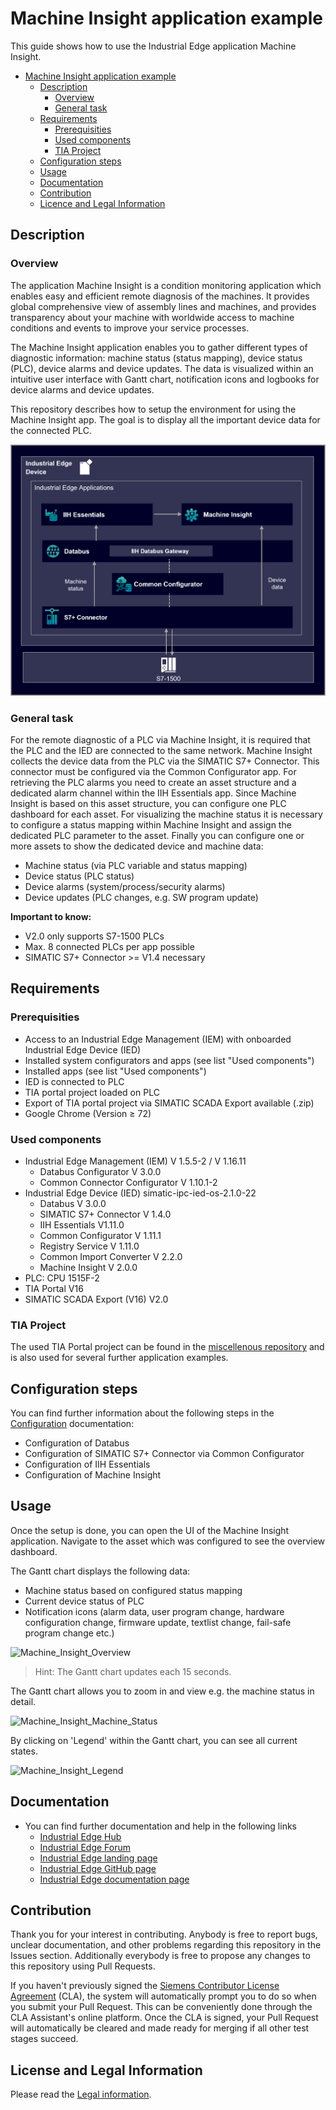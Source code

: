 # Machine Insight application example

This guide shows how to use the Industrial Edge application Machine Insight.

- [Machine Insight application example](#machine-insight-application-example)
  - [Description](#description)
    - [Overview](#overview)
    - [General task](#general-task)
  - [Requirements](#requirements)
    - [Prerequisities](#prerequisities)
    - [Used components](#used-components)
    - [TIA Project](#tia-project)
  - [Configuration steps](#configuration-steps)
  - [Usage](#usage)
  - [Documentation](#documentation)
  - [Contribution](#contribution)
  - [Licence and Legal Information](#license-and-legal-information)
  

## Description

### Overview

The application Machine Insight is a condition monitoring application which enables easy and efficient remote diagnosis of the machines. It provides global comprehensive view of assembly lines and machines, and provides transparency about your machine with worldwide access to machine conditions and events to improve your service processes.

The Machine Insight application enables you to gather different types of diagnostic information: machine status (status mapping), device status (PLC), device alarms and device updates. The data is visualized within an intuitive user interface with Gantt chart, notification icons and logbooks for device alarms and device updates.

This repository describes how to setup the environment for using the Machine Insight app. The goal is to display all the important device data for the connected PLC.

![Overview](docs/graphics/Overview.png)

### General task

For the remote diagnostic of a PLC via Machine Insight, it is required that the PLC and the IED are connected to the same network.
Machine Insight collects the device data from the PLC via the SIMATIC S7+ Connector. This connector must be configured via the Common Configurator app. For retrieving the PLC alarms you need to create an asset structure and a dedicated alarm channel within the IIH Essentials app. Since Machine Insight is based on this asset structure, you can configure one PLC dashboard for each asset. For visualizing the machine status it is necessary to configure a status mapping within Machine Insight and assign the dedicated PLC parameter to the asset. Finally you can configure one or more assets to show the dedicated device and machine data:
- Machine status (via PLC variable and status mapping)
- Device status (PLC status)
- Device alarms (system/process/security alarms)
- Device updates (PLC changes, e.g. SW program update)

**Important to know:**
- V2.0 only supports S7-1500 PLCs
- Max. 8 connected PLCs per app possible
- SIMATIC S7+ Connector >= V1.4 necessary

## Requirements

###  Prerequisities

- Access to an Industrial Edge Management (IEM) with onboarded Industrial Edge Device (IED)
- Installed system configurators and apps (see list "Used components")
- Installed apps (see list "Used components")
- IED is connected to PLC
- TIA portal project loaded on PLC
- Export of TIA portal project via SIMATIC SCADA Export available (.zip)
- Google Chrome (Version ≥ 72)

### Used components

- Industrial Edge Management (IEM) V 1.5.5-2 / V 1.16.11
  - Databus Configurator V 3.0.0
  - Common Connector Configurator V 1.10.1-2
- Industrial Edge Device (IED) simatic-ipc-ied-os-2.1.0-22
  - Databus V 3.0.0
  - SIMATIC S7+ Connector V 1.4.0
  - IIH Essentials V1.11.0
  - Common Configurator V 1.11.1
  - Registry Service V 1.11.0
  - Common Import Converter V 2.2.0
  - Machine Insight V 2.0.0
- PLC: CPU 1515F-2
- TIA Portal V16
- SIMATIC SCADA Export (V16) V2.0

### TIA Project

The used TIA Portal project can be found in the [miscellenous repository](https://github.com/industrial-edge/miscellaneous/tree/main/tank%20application) and is also used for several further application examples.

## Configuration steps

You can find further information about the following steps in the [Configuration](docs/Installation.md) documentation:
- Configuration of Databus
- Configuration of SIMATIC S7+ Connector via Common Configurator
- Configuration of IIH Essentials
- Configuration of Machine Insight

## Usage

Once the setup is done, you can open the UI of the Machine Insight application.
Navigate to the asset which was configured to see the overview dashboard.

The Gantt chart displays the following data:

- Machine status based on configured status mapping
- Current device status of PLC
- Notification icons (alarm data, user program change, hardware configuration change, firmware update, textlist change, fail-safe program change etc.)

![Machine_Insight_Overview](/docs/graphics/Machine_Insight_Overview.PNG)

> Hint: The Gantt chart updates each 15 seconds.

The Gantt chart allows you to zoom in and view e.g. the machine status in detail.

![Machine_Insight_Machine_Status](/docs/graphics/Machine_Insight_Machine_Status.png)

By clicking on 'Legend' within the Gantt chart, you can see all current states.

![Machine_Insight_Legend](/docs/graphics/Machine_Insight_Legend.png)

## Documentation
- You can find further documentation and help in the following links
  - [Industrial Edge Hub]( https://iehub.eu1.edge.siemens.cloud/#/documentation)
  - [Industrial Edge Forum]( https://forum.mendix.com/link/space/industrial-edge)
  - [Industrial Edge landing page]( https://new.siemens.com/global/en/products/automation/topic-areas/industrial-edge/simatic-edge.html)
  - [Industrial Edge GitHub page]( https://github.com/industrial-edge)
  - [Industrial Edge documentation page]( https://docs.eu1.edge.siemens.cloud/index.html)
 
## Contribution
 
Thank you for your interest in contributing. Anybody is free to report bugs, unclear documentation, and other problems regarding this repository in the Issues section.
Additionally everybody is free to propose any changes to this repository using Pull Requests.
 
If you haven't previously signed the [Siemens Contributor License Agreement](https://cla-assistant.io/industrial-edge/) (CLA), the system will automatically prompt you to do so when you submit your Pull Request. This can be conveniently done through the CLA Assistant's online platform. Once the CLA is signed, your Pull Request will automatically be cleared and made ready for merging if all other test stages succeed.
 
## License and Legal Information
 
Please read the [Legal information](LICENSE.md).
